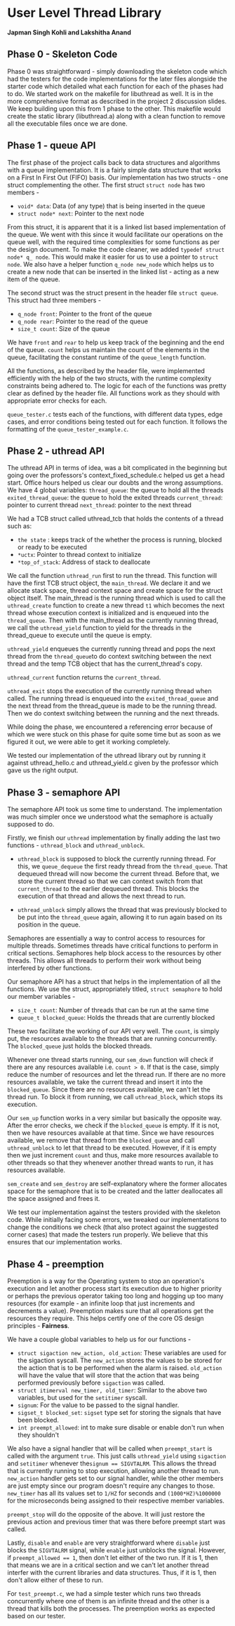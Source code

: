 # User Level Thread Library

**Japman Singh Kohli and Lakshitha Anand**

## Phase 0 - Skeleton Code

Phase 0 was straightforward - simply downloading the skeleton code which had the
testers for the code implementations for the later files alongside the starter
code which detailed what each function for each of the phases had to do. We
started work on the makefile for libuthread as well. It is in the more
comprehensive format as described in the project 2 discussion slides. We keep
building upon this from 1 phase to the other. This makefile would create the
static library (libuthread.a) along with a clean function to remove all the
executable files once we are done.

## Phase 1 - queue API

The first phase of the project calls back to data structures and algorithms with
a queue implementation. It is a fairly simple data structure that works on a
First In First Out (FIFO) basis. Our implementation has two structs - one struct
complementing the other. The first struct `struct node` has two members -

- `void* data`: Data (of any type) that is being inserted in the
  queue
- `struct node* next`: Pointer to the next node

From this struct, it is apparent that it is a linked list based implementation
of the queue. We went with this since it would facilitate our operations on the
queue well, with the required time complexities for some functions as per
the design document. To make the code cleaner, we added `typedef struct node* q_
node`. This would make it easier for us to use a pointer to `struct node`.
We also have a helper function `q_node new_node` which helps us to create a new
node that can be inserted in the linked list - acting as a new item of the
queue.

The second struct was the struct present in the header file `struct queue`. This
struct had three members -

- `q_node front`: Pointer to the front of the queue
- `q_node rear`: Pointer to the read of the queue
- `size_t count`: Size of the queue

We have `front` and `rear` to help us keep track of the beginning and the end of
the queue. `count` helps us maintain the count of the elements in the queue,
facilitating the constant runtime of the `queue_length` function.

All the functions, as described by the header file, were implemented efficiently
with the help of the two structs, with the runtime complexity constraints being
adhered to. The logic for each of the functions was pretty clear as defined by
the header file. All functions work as they should with appropriate error checks
for each.

`queue_tester.c` tests each of the functions, with different data types, edge
cases, and error conditions being tested out for each function. It follows the
formatting of the `queue_tester_example.c`.

## Phase 2 - uthread API

The uthread API in terms of idea, was a bit complicated in the beginning but
going over the professors's context_fixed_schedule.c helped us get a head start.
Office hours helped us clear our doubts and the wrong assumptions. We have 4 global variables:
`thread_queue`: the queue to hold all the threads
`exited_thread_queue`: the queue to hold the exited threads
`current_thread`: pointer to current thread
`next_thread`: pointer to the next thread

We had a TCB
struct called uthread_tcb that holds the contents of a thread such as:

- `the state` : keeps track of the whether the process is running, blocked or ready
  to be executed
- `*uctx`: Pointer to thread context to initialize
- `*top_of_stack`: Address of stack to deallocate

We call the function `uthread_run` first to run the thread. This function will have the first TCB struct object, the `main_thread`. We declare it and we allocate stack space, thread context space and create space for the struct object itself. The main_thread is the running thread which is used to call the `uthread_create` function to create a new thread `t1` which becomes the next thread whose execution context is initialized and is enqueued into the `thread_queue`. Then with the main_thread as the currently running thread, we call the `uthread_yield` function to yield for the threads in the thread_queue to execute until the queue is empty.

`uthread_yield` enqueues the currently running thread and pops the next thread from the `thread_queue`to do context switching between the next thread and the temp TCB object that has the current_thread's copy.

`uthread_current` function returns the `current_thread`.

`uthread_exit` stops the execution of the currently running thread when called. The running thread is enqueued into the `exited_thread_queue` and the next thread from the thread_queue is made to be the running thread. Then we do context switching between the running and the next threads.

While doing the phase, we encountered a referencing error because of which we were stuck on this phase for quite some time but as soon as we figured it out, we were able to get it working completely.

We tested our implementation of the uthread library out by running it against uthread_hello.c and uthread_yield.c given by the professor which gave us the right output.

## Phase 3 - semaphore API

The semaphore API took us some time to understand. The implementation was much
simpler once we understood what the semaphore is actually supposed to do.

Firstly, we finish our `uthread` implementation by finally adding the last two
functions - `uthread_block` and `uthread_unblock`.

- `uthread_block` is supposed to block the currently running thread. For this,
  we `queue_dequeue` the first ready thread from the `thread_queue`. That dequeued
  thread will now become the current thread. Before that, we store the current
  thread so that we can context switch from that `current_thread` to the earlier
  dequeued thread. This blocks the execution of that thread and allows the next
  thread to run.

- `uthread_unblock` simply allows the thread that was previously blocked to be
  put into the `thread_queue` again, allowing it to run again based on its
  position in the queue.

Semaphores are essentially a way to control access to resources for multiple
threads. Sometimes threads have critical functions to perform in critical
sections. Semaphores help block access to the resources by other threads. This
allows all threads to perform their work without being interfered by other
functions.

Our semaphore API has a struct that helps in the implementation of all the
functions. We use the struct, appropriately titled, `struct semaphore` to hold
our member variables -

- `size_t count`: Number of threads that can be run at the same time
- `queue_t blocked_queue`: Holds the threads that are currently blocked

These two facilitate the working of our API very well. The `count`, is simply
put, the resources available to the threads that are running concurrently. The
`blocked_queue` just holds the blocked threads.

Whenever one thread starts running, our `sem_down` function will check if there
are any resources available i.e. `count > 0`. If that is the case, simply reduce
the number of resources and let the thread run. If there are no more resources
available, we take the current thread and insert it into the `blocked_queue`.
Since there are no resources available, we can't let the thread run. To block it
from running, we call `uthread_block`, which stops its execution.

Our `sem_up` function works in a very similar but basically the opposite way.
After the error checks, we check if the `blocked_queue` is empty. If it is not,
then we have resources available at that time. Since we have resources
available, we remove that thread from the `blocked_queue` and call
`uthread_unblock` to let that thread to be executed. However, if it is empty
then we just increment `count` and thus, make more resources available to other
threads so that they whenever another thread wants to run, it has resources
available.

`sem_create` and `sem_destroy` are self-explanatory where the former allocates
space for the semaphore that is to be created and the latter deallocates all the
space assigned and frees it.

We test our implementation against the testers provided with the skeleton code.
While initially facing some errors, we tweaked our implementations to change the
conditions we check (that also protect against the suggested corner cases) that
made the testers run properly. We believe that this ensures that our
implementation works.

## Phase 4 - preemption

Preemption is a way for the Operating system to stop an operation's execution
and let another process start its execution due to higher priority or perhaps
the previous operator taking too long and hogging up too many resources
(for example - an infinite loop that just increments and decrements a value).
Preemption makes sure that all operations get the resources they require. This
helps certify one of the core OS design principles - **Fairness**.

We have a couple global variables to help us for our functions -

- `struct sigaction new_action, old_action`: These variables are used for the
  sigaction syscall. The `new_action` stores the values to be stored for the
  action that is to be performed when the alarm is raised. `old_action` will have
  the value that will store that the action that was being performed previously
  before `sigaction` was called.
- `struct itimerval new_timer, old_timer`: Similar to the above two variables,
  but used for the `setitimer` syscall.
- `signum`: For the value to be passed to the signal handler.
- `sigset_t blocked_set`: `sigset` type set for storing the signals that have
  been blocked.
- `int preempt_allowed`: int to make sure disable or enable don't run when
  they shouldn't

We also have a signal handler that will be called when `preempt_start` is
called with the argument `true`. This just calls `uthread_yield` using
`sigaction` and `setitimer` whenever the`signum == SIGVTALRM`. This allows the
thread that is currently running to stop execution, allowing another thread to
run. `new_action` handler gets set to our signal handler, while the other
members are just empty since our program doesn't require any changes to those.
`new_timer` has all its values set to `1/HZ` for seconds and `(1000*HZ)%1000000`
for the microseconds being assigned to their respective member variables.

`preempt_stop` will do the opposite of the above. It will just restore the
previous action and previous timer that was there before preempt start was
called.

Lastly, `disable` and `enable` are very straightforward where `disable` just
blocks the `SIGVTALRM` signal, while `enable` just unblocks the signal.
However, if `preempt_allowed == 1`, then don't let either of the two run.
If it is 1, then that means we are in a critical section and we can't let
another thread interfer with the current libraries and data structures.
Thus, if it is 1, then don't allow either of these to run.

For `test_preempt.c`, we had a simple tester which runs two threads concurrently
where one of them is an infinite thread and the other is a thread that kills
both the processes. The preemption works as expected based on our tester.
